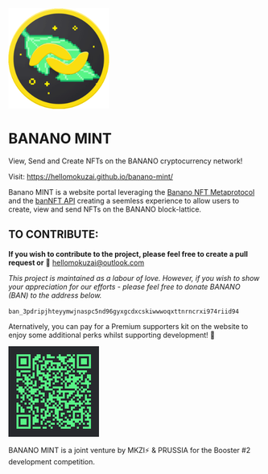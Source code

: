 <img src="https://raw.githubusercontent.com/HelloMokuzai/banano-mint/main/images/Mint.png" alt="drawing" width="200" height="200"/>

# BANANO MINT

View, Send and Create NFTs on the BANANO cryptocurrency network!

Visit: https://hellomokuzai.github.io/banano-mint/

Banano MINT is a website portal leveraging the [Banano NFT Metaprotocol](https://github.com/Airtune/73-meta-tokens) and the [banNFT API](https://github.com/jetstream0/Banano-NFTs-Client) creating a seemless experience to allow users to create, view and send NFTs on the BANANO block-lattice.

## TO CONTRIBUTE:

**If you wish to contribute to the project, please feel free to create a pull request or** :love_letter: hellomokuzai@outlook.com

*This project is maintained as a labour of love. However, if you wish to show your appreciation for our efforts - please feel free to donate BANANO (BAN) to the address below.*

`ban_3pdripjhteyymwjnaspc5nd96gyxgcdxcskiwwwoqxttnrncrxi974riid94`

Aternatively, you can pay for a Premium supporters kit on the website to enjoy some additional perks whilst supporting development! :sparkling_heart:

![Donate](https://raw.githubusercontent.com/HelloMokuzai/banano-mint/main/images/qr_premium.png)


BANANO MINT is a joint venture by MKZI⚡ & PRUSSIA for the Booster #2 development competition.
